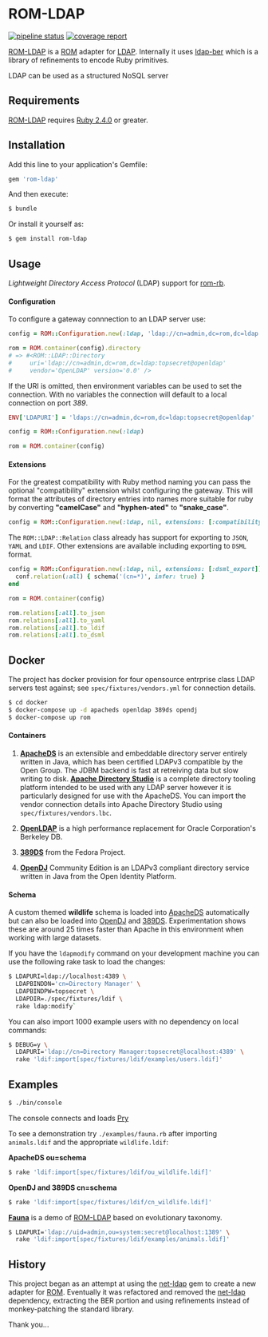 # ROM-LDAP

[![pipeline status][pipeline]][branch] [![coverage report][coverage]][branch]


[ROM-LDAP][rom-ldap] is a [ROM][rom-rb] adapter for [LDAP][ldap].
Internally it uses [ldap-ber][ldap-ber] which is a library of refinements to
encode Ruby primitives.

LDAP can be used as a structured NoSQL server

## Requirements

[ROM-LDAP][rom-ldap] requires [Ruby 2.4.0][ruby] or greater.

## Installation

Add this line to your application's Gemfile:

```ruby
gem 'rom-ldap'
```

And then execute:

```bash
$ bundle
```

Or install it yourself as:

```bash
$ gem install rom-ldap
```



## Usage

*Lightweight Directory Access Protocol* (LDAP) support for [rom-rb][rom-rb].

#### Configuration

To configure a gateway connnection to an LDAP server use:

```ruby
config = ROM::Configuration.new(:ldap, 'ldap://cn=admin,dc=rom,dc=ldap:topsecret@openldap')

rom = ROM.container(config).directory
# => #<ROM::LDAP::Directory
#     uri='ldap://cn=admin,dc=rom,dc=ldap:topsecret@openldap'
#     vendor='OpenLDAP' version='0.0' />
```

If the URI is omitted, then environment variables can be used to set the connection.
With no variables the connection will default to a local connection on port *389*.

```ruby
ENV['LDAPURI'] = 'ldaps://cn=admin,dc=rom,dc=ldap:topsecret@openldap'

config = ROM::Configuration.new(:ldap)

rom = ROM.container(config)
```

#### Extensions

For the greatest compatibility with Ruby method naming you can pass the optional
"compatibility" extension whilst configuring the gateway.
This will format the attributes of directory entries into names more suitable
for ruby by converting **"camelCase"** and **"hyphen-ated"** to **"snake_case"**.

```ruby
config = ROM::Configuration.new(:ldap, nil, extensions: [:compatibility])
```

The `ROM::LDAP::Relation` class already has support for exporting to `JSON`,
`YAML` and `LDIF`. Other extensions are available including exporting to `DSML` format.

```ruby
config = ROM::Configuration.new(:ldap, nil, extensions: [:dsml_export]) do |conf|
  conf.relation(:all) { schema('(cn=*)', infer: true) }
end

rom = ROM.container(config)

rom.relations[:all].to_json
rom.relations[:all].to_yaml
rom.relations[:all].to_ldif
rom.relations[:all].to_dsml
```




## Docker

The project has docker provision for four opensource entrprise class LDAP servers
test against; see `spec/fixtures/vendors.yml` for connection details.

```bash
$ cd docker
$ docker-compose up -d apacheds openldap 389ds opendj
$ docker-compose up rom
```

#### Containers

1. **[ApacheDS][apacheds]** is an extensible and embeddable directory server
  entirely written in Java, which has been certified LDAPv3 compatible by the
  Open Group. The JDBM backend is fast at retreiving data but slow writing to
  disk.
  **[Apache Directory Studio][apachestudio]** is a complete directory tooling
  platform intended to be used with any LDAP server however it is particularly
  designed for use with the ApacheDS.
  You can import the vendor connection details into Apache Directory Studio using
  `spec/fixtures/vendors.lbc`.

2. **[OpenLDAP][openldap]** is a high performance replacement for Oracle
  Corporation's Berkeley DB.

3. **[389DS][389ds]** from the Fedora Project.


4. **[OpenDJ][opendj]** Community Edition is an LDAPv3 compliant directory service
  written in Java from the Open Identity Platform.

#### Schema

A custom themed **wildlife** schema is loaded into [ApacheDS][apacheds] automatically
but can also be loaded into [OpenDJ][opendj] and [389DS][389ds].
Experimentation shows these are around 25 times faster than Apache in this
environment when working with large datasets.

If you have the `ldapmodify` command on your development machine you can use the
following rake task to load the changes:

```bash
$ LDAPURI=ldap://localhost:4389 \
  LDAPBINDDN='cn=Directory Manager' \
  LDAPBINDPW=topsecret \
  LDAPDIR=./spec/fixtures/ldif \
  rake ldap:modify`
```

You can also import 1000 example users with no dependency on local commands:

```bash
$ DEBUG=y \
  LDAPURI='ldap://cn=Directory Manager:topsecret@localhost:4389' \
  rake 'ldif:import[spec/fixtures/ldif/examples/users.ldif]'
```





## Examples

```bash
$ ./bin/console
```

The console connects and loads [Pry][pry]

To see a demonstration try `./examples/fauna.rb` after importing `animals.ldif` and the appropriate `wildlife.ldif`:

**ApacheDS ou=schema**
```bash
$ rake 'ldif:import[spec/fixtures/ldif/ou_wildlife.ldif]'
```
**OpenDJ and 389DS cn=schema**
```bash
$ rake 'ldif:import[spec/fixtures/ldif/cn_wildlife.ldif]'
```

**[Fauna][fauna]** is a demo of [ROM-LDAP][rom-ldap] based on evolutionary taxonomy.

```bash
$ LDAPURI='ldap://uid=admin,ou=system:secret@localhost:1389' \
  rake 'ldif:import[spec/fixtures/ldif/examples/animals.ldif]'
```



## History

This project began as an attempt at using the [net-ldap][net-ldap] gem to create
a new adapter for [ROM][rom-rb]. Eventually it was refactored and removed the
[net-ldap][net-ldap] dependency, extracting the BER portion and using refinements
instead of monkey-patching the standard library.

Thank you...




[389ds]: https://www.port389.org
[apacheds]: http://directory.apache.org/apacheds/downloads
[apachestudio]: http://directory.apache.org/studio/downloads
[branch]: https://gitlab.com/peterdavidhamilton/rom-ldap/commits/develop
[coverage]: https://gitlab.com/peterdavidhamilton/rom-ldap/badges/develop/coverage.svg
[fauna]: https://gitlab.com/peterdavidhamilton/fauna
[ldap-ber]: https://gitlab.com/peterdavidhamilton/ldap-ber
[ldap]: https://ldap.com
[net-ldap]: https://github.com/ruby-ldap/ruby-net-ldap
[opendj]: https://www.openidentityplatform.org/opendj
[openldap]: http://www.openldap.org
[pipeline]: https://gitlab.com/peterdavidhamilton/rom-ldap/badges/develop/pipeline.svg
[pry]: http://pryrepl.org/
[rom-ldap]: https://gitlab.com/peterdavidhamilton/rom-ldap
[rom-rb]: https://rom-rb.org
[ruby]: https://www.ruby-lang.org/en/downloads/